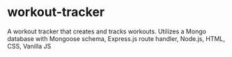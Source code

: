 # workout-tracker
A workout tracker that creates and tracks workouts. Utilizes a Mongo database with Mongoose schema, Express.js route handler, Node.js, HTML, CSS, Vanilla JS
